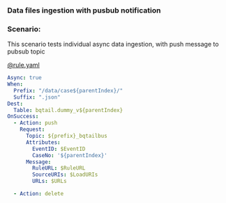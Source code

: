 ### Data files ingestion with pusbub notification

### Scenario:

This scenario tests individual async data ingestion, with push message to pubsub topic


[@rule.yaml](rule/rule.yaml)
```yaml
Async: true
When:
  Prefix: "/data/case${parentIndex}/"
  Suffix: ".json"
Dest:
  Table: bqtail.dummy_v${parentIndex}
OnSuccess:
  - Action: push
    Request:
      Topic: ${prefix}_bqtailbus
      Attributes:
        EventID: $EventID
        CaseNo: '${parentIndex}'
      Message:
        RuleURL: $RuleURL
        SourceURIs: $LoadURIs
        URLs: $URLs

  - Action: delete
```


